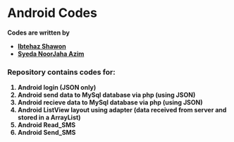 <h1> Android Codes </h1>

<p>
<b> Codes are written by <b>
<ul>
<li> <a href="https://twitter.com/ibtehaz_shawon"> Ibtehaz Shawon </a> </li>
<li> <a href="https://twitter.com/SyedaNoorJaha">Syeda NoorJaha Azim </a> </li>
</ul>
</p>

<p>
<h3> Repository contains codes for: </h3>
<ol>
<li> Android login (JSON only) </li>
<li> Android send data to MySql database via php (using JSON) </li>
<li> Android recieve data to MySql database via php (using JSON) </li>
<li> Android ListView layout using adapter (data received from server and stored in a ArrayList) </li>
<li> Android Read_SMS </li>
<li> Android Send_SMS </li>
</ol>
</p>
